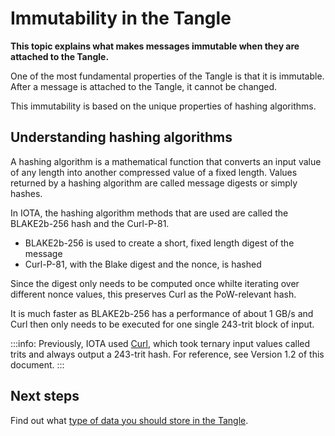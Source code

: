 # Immutability in the Tangle

**This topic explains what makes messages immutable when they are attached to the Tangle.**

One of the most fundamental properties of the Tangle is that it is immutable. After a message is attached to the Tangle, it cannot be changed.

This immutability is based on the unique properties of hashing algorithms.

## Understanding hashing algorithms

A hashing algorithm is a mathematical function that converts an input value of any length into another compressed value of a fixed length. Values returned by a hashing algorithm are called message digests or simply hashes.

In IOTA, the hashing algorithm methods that are used are called the BLAKE2b-256 hash and the Curl-P-81.

- BLAKE2b-256 is used to create a short, fixed length digest of the message
- Curl-P-81, with the Blake digest and the nonce, is hashed

Since the digest only needs to be computed once whilte iterating over different nonce values, this preserves Curl as the PoW-relevant hash.

It is much faster as BLAKE2b-256 has a performance of about 1 GB/s and Curl then only needs to be executed for one single 243-trit block of input. 

:::info:
Previously, IOTA used   [Curl](../references/glossary.md#Curl), which took ternary input values called trits and always output a 243-trit hash. For reference, see Version 1.2 of this document.
:::

## Next steps

Find out what [type of data you should store in the Tangle](../the-tangle/storing-data.md).